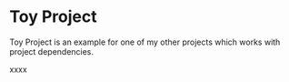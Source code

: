 # Toy Project

Toy Project is an example for one of my other projects which works with project dependencies.

xxxx
